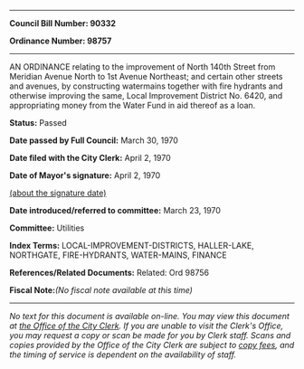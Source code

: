 

********

**Council Bill Number: 90332**
   
**Ordinance Number: 98757**
********

 AN ORDINANCE relating to the improvement of North 140th Street from Meridian Avenue North to 1st Avenue Northeast; and certain other streets and avenues, by constructing watermains together with fire hydrants and otherwise improving the same, Local Improvement District No. 6420, and appropriating money from the Water Fund in aid thereof as a loan.

**Status:** Passed
   
**Date passed by Full Council:** March 30, 1970
   
**Date filed with the City Clerk:** April 2, 1970
   
**Date of Mayor's signature:** April 2, 1970
   
[(about the signature date)](/~public/approvaldate.htm)
   
   
   
**Date introduced/referred to committee:** March 23, 1970
   
**Committee:** Utilities
   
   
**Index Terms:** LOCAL-IMPROVEMENT-DISTRICTS, HALLER-LAKE, NORTHGATE, FIRE-HYDRANTS, WATER-MAINS, FINANCE

**References/Related Documents:** Related: Ord 98756

**Fiscal Note:**_(No fiscal note available at this time)_
********

_No text for this document is available on-line. You may view this document at [the Office of the City Clerk](http://www.seattle.gov/leg/clerk/contactUs.htm). If you are unable to visit the Clerk's Office, you may request a copy or scan be made for you by Clerk staff. Scans and copies provided by the Office of the City Clerk are subject to [copy fees](http://clerk.seattle.gov/~public/clerkfees.htm), and the timing of service is dependent on the availability of staff._

